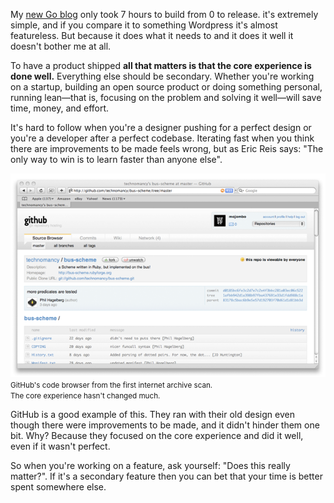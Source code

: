<!--
Whether it's the thought of discovering a new problem domain or the thought of 
learning something new, starting a new project always seems to spur motivation,
and there's always something to learn from it.
-->

My [new Go blog](https://github.com/tonyhb/tonyhb.co.uk) only took 7 hours to 
build from 0 to release. it's extremely simple, and if you compare it to 
something Wordpress it's almost featureless. But because it does what it needs 
to and it does it well it doesn't bother me at all.

To have a product shipped **all that matters is that the core experience is 
done well.** Everything else should be secondary. Whether you're working on a 
startup, building an open source product or doing something personal, running 
lean&mdash;that is, focusing on the problem and solving it well&mdash;will 
save time, money, and effort.

It's hard to follow when you're a designer pushing for a perfect design or 
you're a developer after a perfect codebase. Iterating fast when you think 
there are improvements to be made feels wrong, but as Eric Reis says: "The 
only way to win is to learn faster than anyone else".  

<div class="image">
    <img alt="GitHub's initial design" src="/public/img/github-original.png">
</div>
<small class="image-caption">GitHub's code browser from the first internet 
archive scan.<br>The core experience hasn't changed much.</small>

GitHub is a good example of this. They ran with their old design even though 
there were improvements to be made, and it didn't hinder them one bit.  Why? 
Because they focused on the core experience and did it well, even if it 
wasn't perfect.

So when you're working on a feature, ask yourself: "Does this really matter?".
If it's a secondary feature then you can bet that your time is better spent
somewhere else.
